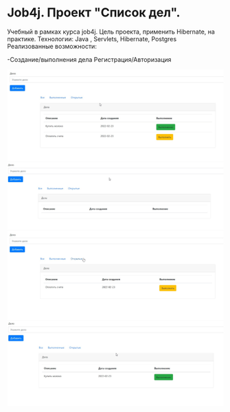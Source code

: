 # Job4j. Проект "Список дел".

Учебный в рамках курса job4j. 
Цель проекта, применить Hibernate, на практике.
Технологии: Java , Servlets, Hibernate, Postgres
Реализованные возможности:

-Создание/выполнения дела
Регистрация/Авторизация

![alt text](screenShots/allItems.jpg)
![alt text](screenShots/mainMenu.jpg)
![alt text](screenShots/notPerform.jpg)
![alt text](screenShots/perform.jpg)
